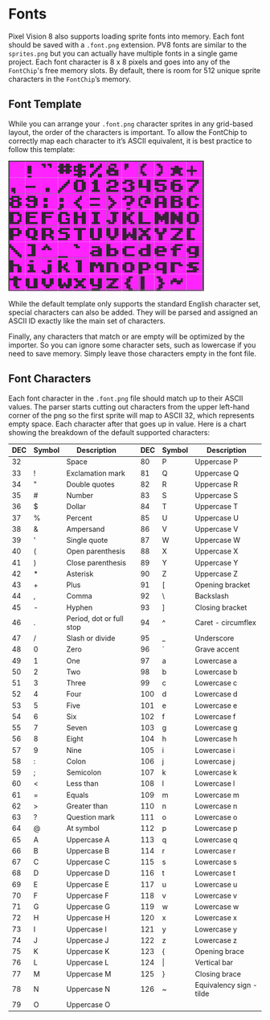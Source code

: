 # Fonts


Pixel Vision 8 also supports loading sprite fonts into memory. Each font should be saved with a `.font.png` extension. PV8 fonts are similar to the` sprites.png` but you can actually have multiple fonts in a single game project. Each font character is 8 x 8 pixels and goes into any of the `FontChip`'s free memory slots. By default, there is room for 512 unique sprite characters in the `FontChip`’s memory.

## Font Template

While you can arrange your `.font.png` character sprites in any grid-based layout, the order of the characters is important. To allow the FontChip to correctly map each character to it’s ASCII equivalent, it is best practice to follow this template:

![image alt text](images/FontTemplate_image_0.png)

While the default template only supports the standard English character set, special characters can also be added. They will be parsed and assigned an ASCII ID exactly like the main set of characters.

Finally, any characters that match or are empty will be optimized by the importer. So you can ignore some character sets, such as lowercase if you need to save memory. Simply leave those characters empty in the font file.

## Font Characters

Each font character in the `.font.png` file should match up to their ASCII values. The parser starts cutting out characters from the upper left-hand corner of the png so the first sprite will map to ASCII 32, which represents empty space. Each character after that goes up in value. Here is a chart showing the breakdown of the default supported characters:

| DEC | Symbol | Description              |   | DEC | Symbol | Description               |
|-----|--------|--------------------------|---|-----|--------|---------------------------|
| 32  |        | Space                    |   | 80  | P      | Uppercase P               |
| 33  | \!     | Exclamation mark         |   | 81  | Q      | Uppercase Q               |
| 34  | "      | Double quotes            |   | 82  | R      | Uppercase R               |
| 35  | \#     | Number                   |   | 83  | S      | Uppercase S               |
| 36  | $      | Dollar                   |   | 84  | T      | Uppercase T               |
| 37  | %      | Percent                  |   | 85  | U      | Uppercase U               |
| 38  | &      | Ampersand                |   | 86  | V      | Uppercase V               |
| 39  | '      | Single quote             |   | 87  | W      | Uppercase W               |
| 40  | \(     | Open parenthesis         |   | 88  | X      | Uppercase X               |
| 41  | \)     | Close parenthesis        |   | 89  | Y      | Uppercase Y               |
| 42  | \*     | Asterisk                 |   | 90  | Z      | Uppercase Z               |
| 43  | \+     | Plus                     |   | 91  | \[     | Opening bracket           |
| 44  | ,      | Comma                    |   | 92  | \\     | Backslash                 |
| 45  | \-     | Hyphen                   |   | 93  | \]     | Closing bracket           |
| 46  | \.     | Period, dot or full stop |   | 94  | ^      | Caret \- circumflex       |
| 47  | /      | Slash or divide          |   | 95  | \_     | Underscore                |
| 48  | 0      | Zero                     |   | 96  | \`     | Grave accent              |
| 49  | 1      | One                      |   | 97  | a      | Lowercase a               |
| 50  | 2      | Two                      |   | 98  | b      | Lowercase b               |
| 51  | 3      | Three                    |   | 99  | c      | Lowercase c               |
| 52  | 4      | Four                     |   | 100 | d      | Lowercase d               |
| 53  | 5      | Five                     |   | 101 | e      | Lowercase e               |
| 54  | 6      | Six                      |   | 102 | f      | Lowercase f               |
| 55  | 7      | Seven                    |   | 103 | g      | Lowercase g               |
| 56  | 8      | Eight                    |   | 104 | h      | Lowercase h               |
| 57  | 9      | Nine                     |   | 105 | i      | Lowercase i               |
| 58  | :      | Colon                    |   | 106 | j      | Lowercase j               |
| 59  | ;      | Semicolon                |   | 107 | k      | Lowercase k               |
| 60  | <      | Less than                |   | 108 | l      | Lowercase l               |
| 61  | =      | Equals                   |   | 109 | m      | Lowercase m               |
| 62  | >      | Greater than             |   | 110 | n      | Lowercase n               |
| 63  | ?      | Question mark            |   | 111 | o      | Lowercase o               |
| 64  | @      | At symbol                |   | 112 | p      | Lowercase p               |
| 65  | A      | Uppercase A              |   | 113 | q      | Lowercase q               |
| 66  | B      | Uppercase B              |   | 114 | r      | Lowercase r               |
| 67  | C      | Uppercase C              |   | 115 | s      | Lowercase s               |
| 68  | D      | Uppercase D              |   | 116 | t      | Lowercase t               |
| 69  | E      | Uppercase E              |   | 117 | u      | Lowercase u               |
| 70  | F      | Uppercase F              |   | 118 | v      | Lowercase v               |
| 71  | G      | Uppercase G              |   | 119 | w      | Lowercase w               |
| 72  | H      | Uppercase H              |   | 120 | x      | Lowercase x               |
| 73  | I      | Uppercase I              |   | 121 | y      | Lowercase y               |
| 74  | J      | Uppercase J              |   | 122 | z      | Lowercase z               |
| 75  | K      | Uppercase K              |   | 123 | \{     | Opening brace             |
| 76  | L      | Uppercase L              |   | 124 | \|     | Vertical bar              |
| 77  | M      | Uppercase M              |   | 125 | \}     | Closing brace             |
| 78  | N      | Uppercase N              |   | 126 | ~      | Equivalency sign \- tilde |
| 79  | O      | Uppercase O              |   |     |        |                           |
